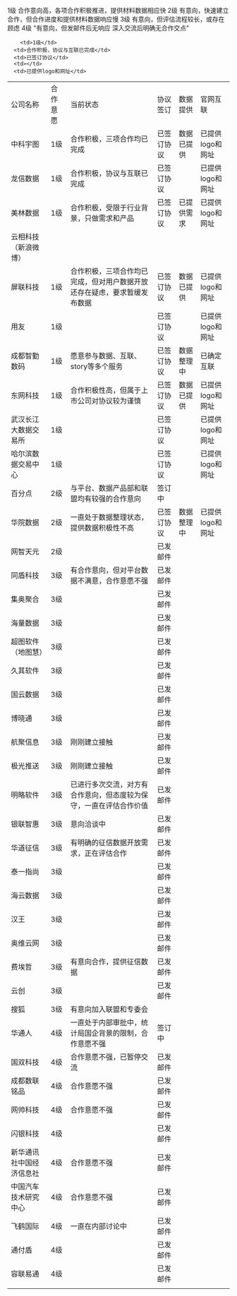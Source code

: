 1级	合作意向高，各项合作积极推进，提供材料数据相应快
2级	有意向，快速建立合作，但合作进度和提供材料数据响应慢
3级	有意向，但评估流程较长，或存在顾虑
4级	"有意向，但发邮件后无响应
深入交流后明确无合作交点"


<table>
   <tr>
      <td>公司名称</td>
      <td>合作意愿</td>
      <td>当前状态</td>
      <td>协议签订</td>
      <td>数据提供</td>
      <td>官网互联</td>
   </tr>
   <tr>
      <td>中科宇图</td>
      <td>1级</td>
      <td>合作积极，三项合作均已完成</td>
      <td>已签订协议</td>
      <td>数据已提供</td>
      <td>已提供logo和网址</td>
   </tr>
   <tr>
      <td>龙信数据</td>
      <td>1级</td>
      <td>合作积极，协议与互联已完成</td>
      <td>已签订协议</td>
      <td></td>
      <td>已提供logo和网址</td>
   </tr>
   <tr>
      <td>美林数据</td>
      <td>1级</td>
      <td>合作积极，受限于行业背景，只做需求和产品</td>
      <td>已签订协议</td>
      <td>已提供需求</td>
      <td>已提供logo和网址</td>
   </tr>
   <tr>
      <td>云相科技（新浪微博）</td>
 
     	<td>1级</td>
      <td>合作积极，协议与互联已完成</td>
      <td>已签订协议</td>
      <td></td>
      <td>已提供logo和网址</td>
   </tr>
   <tr>
      <td>屏联科技</td>
      <td>1级</td>
      <td>合作积极，三项合作均已完成，但对用户数据开放还存在疑虑，要求暂缓发布数据</td>
      <td>已签订协议</td>
      <td>数据已提供</td>
      <td>已提供logo和网址</td>
   </tr>
   <tr>
      <td>用友</td>
      <td>1级</td>
      <td></td>
      <td>已签订协议</td>
      <td></td>
      <td>已提供logo和网址</td>
   </tr>
   <tr>
      <td>成都智勤数码</td>
      <td>1级</td>
      <td>愿意参与数据、互联、story等多个服务</td>
      <td>已签订协议</td>
      <td>数据整理中</td>
      <td>已确定互联</td>
   </tr>
   <tr>
      <td>东网科技</td>
      <td>1级</td>
      <td>合作积极性高，但属于上市公司对协议较为谨慎</td>
      <td>已签订协议</td>
      <td>数据已提供</td>
      <td>已提供logo和网址</td>
   </tr>
   <tr>
      <td>武汉长江大数据交易所</td>
      <td>1级</td>
      <td></td>
      <td>已签订协议</td>
      <td></td>
      <td>已提供logo和网址</td>
   </tr>
   <tr>
      <td>哈尔滨数据交易中心</td>
      <td>1级</td>
      <td></td>
      <td>已签订协议</td>
      <td></td>
      <td>已提供logo和网址</td>
   </tr>
   <tr>
      <td>百分点</td>
      <td>2级</td>
      <td>与平台、数据产品部和联盟均有较强的合作意向</td>
      <td>签订中</td>
      <td></td>
      <td></td>
   </tr>
   <tr>
      <td>华院数据</td>
      <td>2级</td>
      <td>一直处于数据整理状态，提供数据积极性不高</td>
      <td>已签订协议</td>
      <td>数据整理中</td>
      <td>已提供logo和网址</td>
   </tr>
   <tr>
      <td>网智天元</td>
      <td>2级</td>
      <td></td>
      <td>已发邮件</td>
      <td></td>
      <td></td>
   </tr>
   <tr>
      <td>同盾科技</td>
      <td>3级</td>
      <td>有合作意向，但对平台数据不满意，合作意愿不强</td>
      <td>已发邮件</td>
      <td></td>
      <td></td>
   </tr>
   <tr>
      <td>集奥聚合</td>
      <td>3级</td>
      <td></td>
      <td>已发邮件</td>
      <td></td>
      <td></td>
   </tr>
   <tr>
      <td>海量数据</td>
      <td>3级</td>
      <td></td>
      <td>已发邮件</td>
      <td></td>
      <td></td>
   </tr>
   <tr>
      <td>超图软件（地图慧）</td>
      <td>3级</td>
      <td></td>
      <td>已发邮件</td>
      <td></td>
      <td></td>
   </tr>
   <tr>
      <td>久其软件</td>
      <td>3级</td>
      <td></td>
      <td>已发邮件</td>
      <td></td>
      <td></td>
   </tr>
   <tr>
      <td>国云数据</td>
      <td>3级</td>
      <td></td>
      <td>已发邮件</td>
      <td></td>
      <td></td>
   </tr>
   <tr>
      <td>博晓通</td>
      <td>3级</td>
      <td></td>
      <td>已发邮件</td>
      <td></td>
      <td></td>
   </tr>
   <tr>
      <td>航聚信息</td>
      <td>3级</td>
      <td>刚刚建立接触</td>
      <td>已发邮件</td>
      <td></td>
      <td></td>
   </tr>
   <tr>
      <td>极光推送</td>
      <td>3级</td>
      <td>刚刚建立接触</td>
      <td>已发邮件</td>
      <td></td>
      <td></td>
   </tr>
   <tr>
      <td>明略软件</td>
      <td>3级</td>
      <td>已进行多次交流，对方有合作意向，但态度较为保守，一直在评估合作价值</td>
      <td>已发邮件</td>
      <td></td>
      <td></td>
   </tr>
   <tr>
      <td>银联智惠</td>
      <td>3级</td>
      <td>意向洽谈中</td>
      <td>已发邮件</td>
      <td></td>
      <td></td>
   </tr>
   <tr>
      <td>华道征信</td>
      <td>3级</td>
      <td>有明确的征信数据开放需求，正在评估合作</td>
      <td>已发邮件</td>
      <td></td>
      <td></td>
   </tr>
   <tr>
      <td>泰一指尚</td>
      <td>3级</td>
      <td></td>
      <td>已发邮件</td>
      <td></td>
      <td></td>
   </tr>
   <tr>
      <td>海云数据</td>
      <td>3级</td>
      <td></td>
      <td>已发邮件</td>
      <td></td>
      <td></td>
   </tr>
   <tr>
      <td>汉王</td>
      <td>3级</td>
      <td></td>
      <td>已发邮件</td>
      <td></td>
      <td></td>
   </tr>
   <tr>
      <td>奥维云网</td>
      <td>3级</td>
      <td></td>
      <td>已发邮件</td>
      <td></td>
      <td></td>
   </tr>
   <tr>
      <td>费埃哲</td>
      <td>3级</td>
      <td>有意向合作，提供征信数据</td>
      <td>已发邮件</td>
      <td></td>
      <td></td>
   </tr>
   <tr>
      <td>云创</td>
      <td>3级</td>
      <td></td>
      <td>已发邮件</td>
      <td></td>
      <td></td>
   </tr>
   <tr>
      <td>搜狐</td>
      <td>3级</td>
      <td>有意向加入联盟和专委会</td>
      <td></td>
      <td></td>
      <td></td>
   </tr>
   <tr>
      <td>华通人</td>
      <td>4级</td>
      <td>一直处于内部审批中，统计局国企背景的限制，合作意愿不强</td>
      <td>签订中</td>
      <td></td>
      <td></td>
   </tr>
   <tr>
      <td>国双科技</td>
      <td>4级</td>
      <td>合作意愿不强，已暂停交流</td>
      <td>已发邮件</td>
      <td></td>
      <td></td>
   </tr>
   <tr>
      <td>成都数联铭品</td>
      <td>4级</td>
      <td>合作意愿不强</td>
      <td>已发邮件</td>
      <td></td>
      <td></td>
   </tr>
   <tr>
      <td>网帅科技</td>
      <td>4级</td>
      <td>合作意愿不强</td>
      <td>已发邮件</td>
      <td></td>
      <td></td>
   </tr>
   <tr>
      <td>闪银科技</td>
      <td>4级</td>
      <td></td>
      <td>已发邮件</td>
      <td></td>
      <td></td>
   </tr>
   <tr>
      <td>新华通讯社中国经济信息社</td>
      <td>4级</td>
      <td>合作意愿不强</td>
      <td>已发邮件</td>
      <td></td>
      <td></td>
   </tr>
   <tr>
      <td>中国汽车技术研究中心</td>
      <td>4级</td>
      <td>合作意愿不强</td>
      <td>已发邮件</td>
      <td></td>
      <td></td>
   </tr>
   <tr>
      <td>飞鹤国际</td>
      <td>4级</td>
      <td>一直在内部讨论中</td>
      <td>已发邮件</td>
      <td></td>
      <td></td>
   </tr>
   <tr>
      <td> 通付盾</td>
      <td>4级</td>
      <td></td>
      <td>已发邮件</td>
      <td></td>
      <td></td>
   </tr>
   <tr>
      <td>容联易通</td>
      <td>4级</td>
      <td></td>
      <td>已发邮件</td>
      <td></td>
      <td></td>
   </tr>
   <tr>
      <td></td>
   </tr>
</table>
